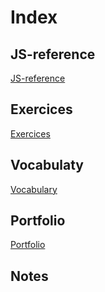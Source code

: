 # Index

## JS-reference
[JS-reference](https://github.com/LudovicGouverneur/JS-Reference.git)

## Exercices
[Exercices](https://github.com/LudovicGouverneur/Exercices.git)

## Vocabulaty
[Vocabulary](https://github.com/LudovicGouverneur/Vocabulary.git)

## Portfolio
[Portfolio](https://github.com/LudovicGouverneur/Portfolio.git)

## Notes
